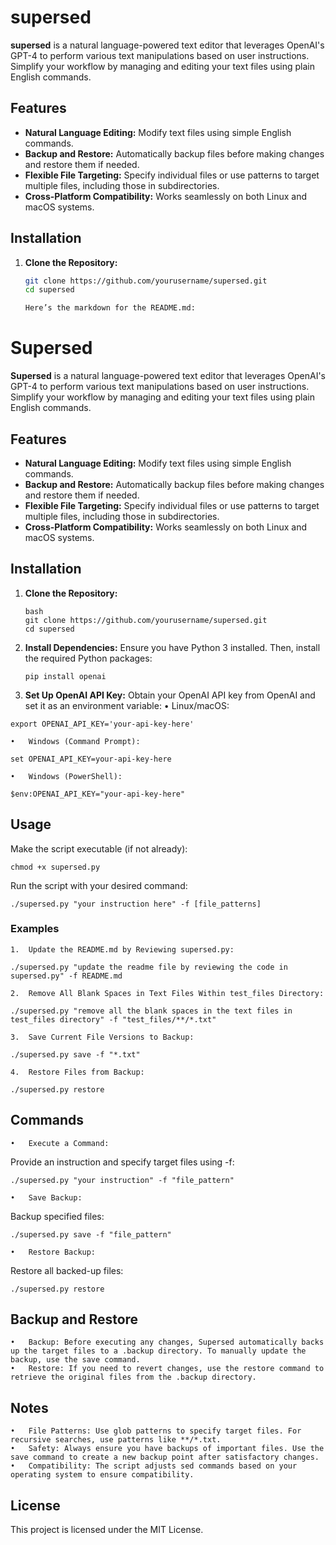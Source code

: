 # supersed

**supersed** is a natural language-powered text editor that leverages OpenAI's GPT-4 to perform various text manipulations based on user instructions. Simplify your workflow by managing and editing your text files using plain English commands.

## Features

- **Natural Language Editing:** Modify text files using simple English commands.
- **Backup and Restore:** Automatically backup files before making changes and restore them if needed.
- **Flexible File Targeting:** Specify individual files or use patterns to target multiple files, including those in subdirectories.
- **Cross-Platform Compatibility:** Works seamlessly on both Linux and macOS systems.

## Installation

1. **Clone the Repository:**

   ```bash
   git clone https://github.com/yourusername/supersed.git
   cd supersed

   Here’s the markdown for the README.md:

# Supersed

**Supersed** is a natural language-powered text editor that leverages OpenAI's GPT-4 to perform various text manipulations based on user instructions. Simplify your workflow by managing and editing your text files using plain English commands.

## Features

- **Natural Language Editing:** Modify text files using simple English commands.
- **Backup and Restore:** Automatically backup files before making changes and restore them if needed.
- **Flexible File Targeting:** Specify individual files or use patterns to target multiple files, including those in subdirectories.
- **Cross-Platform Compatibility:** Works seamlessly on both Linux and macOS systems.

## Installation

1. **Clone the Repository:**

   ```
   bash
   git clone https://github.com/yourusername/supersed.git
   cd supersed
   ```

2.	**Install Dependencies:**
Ensure you have Python 3 installed. Then, install the required Python packages:

    ```pip install openai```


3.	**Set Up OpenAI API Key:**
Obtain your OpenAI API key from OpenAI and set it as an environment variable:
	•	Linux/macOS:

```export OPENAI_API_KEY='your-api-key-here'```


	•	Windows (Command Prompt):

```set OPENAI_API_KEY=your-api-key-here```


	•	Windows (PowerShell):

```$env:OPENAI_API_KEY="your-api-key-here"```



## Usage

Make the script executable (if not already):

```chmod +x supersed.py```

Run the script with your desired command:

```./supersed.py "your instruction here" -f [file_patterns]```

### Examples

	1.	Update the README.md by Reviewing supersed.py:

```./supersed.py "update the readme file by reviewing the code in supersed.py" -f README.md```


	2.	Remove All Blank Spaces in Text Files Within test_files Directory:

```./supersed.py "remove all the blank spaces in the text files in test_files directory" -f "test_files/**/*.txt"```


	3.	Save Current File Versions to Backup:

```./supersed.py save -f "*.txt"```


	4.	Restore Files from Backup:

```./supersed.py restore```



## Commands

	•	Execute a Command:
Provide an instruction and specify target files using -f:

```./supersed.py "your instruction" -f "file_pattern"```


	•	Save Backup:
Backup specified files:

```./supersed.py save -f "file_pattern"```


	•	Restore Backup:
Restore all backed-up files:

```./supersed.py restore```



## Backup and Restore

	•	Backup: Before executing any changes, Supersed automatically backs up the target files to a .backup directory. To manually update the backup, use the save command.
	•	Restore: If you need to revert changes, use the restore command to retrieve the original files from the .backup directory.

## Notes

	•	File Patterns: Use glob patterns to specify target files. For recursive searches, use patterns like **/*.txt.
	•	Safety: Always ensure you have backups of important files. Use the save command to create a new backup point after satisfactory changes.
	•	Compatibility: The script adjusts sed commands based on your operating system to ensure compatibility.

## License

This project is licensed under the MIT License.
